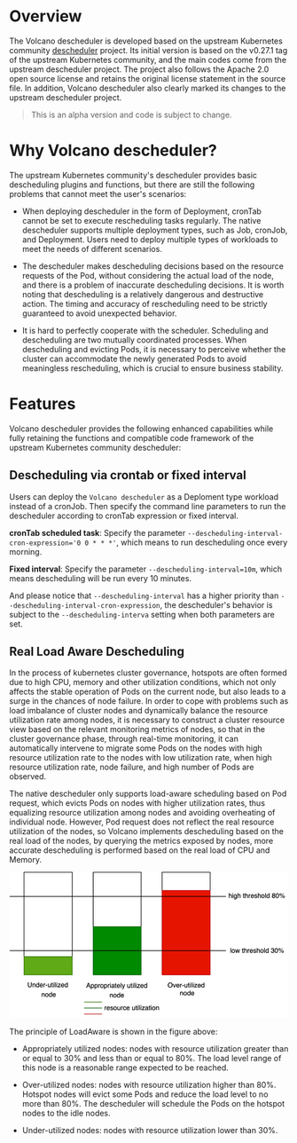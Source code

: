 # Overview

The Volcano descheduler is developed based on the upstream Kubernetes community [descheduler](https://github.com/kubernetes-sigs/descheduler.git) project. Its initial version is based on the v0.27.1 tag of the upstream Kubernetes community, and the main codes come from the upstream descheduler project. The project also follows the Apache 2.0 open source license and retains the original license statement in the source file. In addition, Volcano descheduler also clearly marked its changes to the upstream descheduler project.

> This is an alpha version and code is subject to change.

# Why Volcano descheduler?

The upstream Kubernetes community's descheduler provides basic descheduling plugins and functions, but there are still the following problems that cannot meet the user's scenarios:

- When deploying descheduler in the form of Deployment, cronTab cannot be set to execute rescheduling tasks regularly. The native descheduler supports multiple deployment types, such as Job, cronJob, and Deployment. Users need to deploy multiple types of workloads to meet the needs of different scenarios.

- The descheduler makes descheduling decisions based on the resource requests of the Pod, without considering the actual load of the node, and there is a problem of inaccurate descheduling decisions. It is worth noting that descheduling is a relatively dangerous and destructive action. The timing and accuracy of rescheduling need to be strictly guaranteed to avoid unexpected behavior.

- It is hard to perfectly cooperate with the scheduler. Scheduling and descheduling are two mutually coordinated processes. When descheduling and evicting Pods, it is necessary to perceive whether the cluster can accommodate the newly generated Pods to avoid meaningless rescheduling, which is crucial to ensure business stability.

# Features

Volcano descheduler provides the following enhanced capabilities while fully retaining the functions and compatible code framework of the upstream Kubernetes community descheduler:

## Descheduling via crontab or fixed interval

Users can deploy the  `Volcano descheduler` as a Deploment type workload instead of a cronJob. Then specify the command line parameters to run the descheduler according to cronTab expression or fixed interval.

**cronTab scheduled task**: Specify the parameter `--descheduling-interval-cron-expression='0 0 * * *'`, which means to run descheduling once every morning.

**Fixed interval**: Specify the parameter `--descheduling-interval=10m`, which means descheduling will be run every 10 minutes.

And please notice that `--descheduling-interval` has a higher priority than `--descheduling-interval-cron-expression`, the descheduler's behavior is subject to the `--descheduling-interva` setting when both parameters are set.

## Real Load Aware Descheduling

In the process of kubernetes cluster governance, hotspots are often formed due to high CPU, memory and other utilization conditions, which not only affects the stable operation of Pods on the current node, but also leads to a surge in the chances of node failure. In order to cope with problems such as load imbalance of cluster nodes and dynamically balance the resource utilization rate among nodes, it is necessary to construct a cluster resource view based on the relevant monitoring metrics of nodes, so that in the cluster governance phase, through real-time monitoring, it can automatically intervene to migrate some Pods on the nodes with high resource utilization rate to the nodes with low utilization rate, when high resource utilization rate, node failure, and high number of Pods are observed.

The native descheduler only supports load-aware scheduling based on Pod request, which evicts Pods on nodes with higher utilization rates, thus equalizing resource utilization among nodes and avoiding overheating of individual node. However, Pod request does not reflect the real resource utilization of the nodes, so Volcano implements descheduling based on the real load of the nodes, by querying the metrics exposed by nodes, more accurate descheduling is performed based on the real load of CPU and Memory.

![LoadAware-EN](docs/img/descheduler_EN.svg)

The principle of LoadAware is shown in the figure above:

- Appropriately utilized nodes: nodes with resource utilization greater than or equal to 30% and less than or equal to 80%. The load level range of this node is a reasonable range expected to be reached.

- Over-utilized nodes: nodes with resource utilization higher than 80%. Hotspot nodes will evict some Pods and reduce the load level to no more than 80%. The descheduler will schedule the Pods on the hotspot nodes to the idle nodes.

- Under-utilized nodes: nodes with resource utilization lower than 30%.